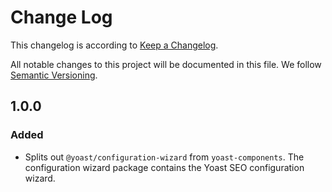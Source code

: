 # Change Log

This changelog is according to [Keep a Changelog](http://keepachangelog.com).

All notable changes to this project will be documented in this file.
We follow [Semantic Versioning](http://semver.org/).

## 1.0.0


### Added

* Splits out `@yoast/configuration-wizard` from `yoast-components`. The configuration wizard package contains the Yoast SEO configuration wizard.
